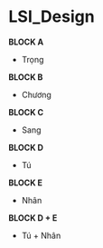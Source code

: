# LSI_Design

**BLOCK A**

- Trọng

**BLOCK B**
- Chương

**BLOCK C**
<br>
- Sang

**BLOCK D**
<br>
- Tú

**BLOCK E**
<br>
- Nhân

**BLOCK D + E** <br>
- Tú + Nhân
